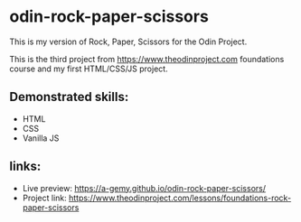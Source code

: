 # odin-rock-paper-scissors

This is my version of Rock, Paper, Scissors for the Odin Project.

This is the third project from https://www.theodinproject.com foundations course and my first HTML/CSS/JS project.

## Demonstrated skills:

- HTML
- CSS
- Vanilla JS

## links:

- Live preview: https://a-gemy.github.io/odin-rock-paper-scissors/
- Project link: https://www.theodinproject.com/lessons/foundations-rock-paper-scissors
